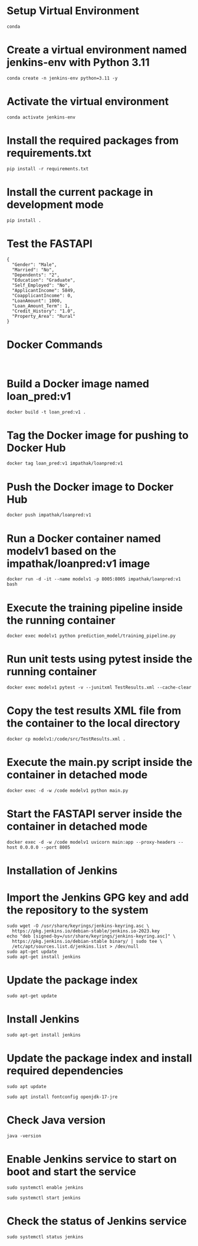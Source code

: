 # Setup Virtual Environment

```conda```
# Create a virtual environment named jenkins-env with Python 3.11
```
conda create -n jenkins-env python=3.11 -y
```

# Activate the virtual environment
```
conda activate jenkins-env
```

# Install the required packages from requirements.txt
```
pip install -r requirements.txt
```

# Install the current package in development mode
```
pip install .
```

# Test the FASTAPI

```
{
  "Gender": "Male",
  "Married": "No",
  "Dependents": "2",
  "Education": "Graduate",
  "Self_Employed": "No",
  "ApplicantIncome": 5849,
  "CoapplicantIncome": 0,
  "LoanAmount": 1000,
  "Loan_Amount_Term": 1,
  "Credit_History": "1.0",
  "Property_Area": "Rural"
}
```

# Docker Commands
``` ```
# Build a Docker image named loan_pred:v1
```docker build -t loan_pred:v1 .```

# Tag the Docker image for pushing to Docker Hub
```
docker tag loan_pred:v1 impathak/loanpred:v1
```

# Push the Docker image to Docker Hub
```
docker push impathak/loanpred:v1
```

# Run a Docker container named modelv1 based on the impathak/loanpred:v1 image
```
docker run -d -it --name modelv1 -p 8005:8005 impathak/loanpred:v1 bash

```

# Execute the training pipeline inside the running container
```
docker exec modelv1 python prediction_model/training_pipeline.py
```

# Run unit tests using pytest inside the running container
```
docker exec modelv1 pytest -v --junitxml TestResults.xml --cache-clear
```

# Copy the test results XML file from the container to the local directory
```
docker cp modelv1:/code/src/TestResults.xml .
```

# Execute the main.py script inside the container in detached mode
```
docker exec -d -w /code modelv1 python main.py
```

# Start the FASTAPI server inside the container in detached mode
```
docker exec -d -w /code modelv1 uvicorn main:app --proxy-headers --host 0.0.0.0 --port 8005
```




# Installation of Jenkins

# Import the Jenkins GPG key and add the repository to the system
```
sudo wget -O /usr/share/keyrings/jenkins-keyring.asc \
  https://pkg.jenkins.io/debian-stable/jenkins.io-2023.key
echo "deb [signed-by=/usr/share/keyrings/jenkins-keyring.asc]" \
  https://pkg.jenkins.io/debian-stable binary/ | sudo tee \
  /etc/apt/sources.list.d/jenkins.list > /dev/null
sudo apt-get update
sudo apt-get install jenkins
```

# Update the package index
```
sudo apt-get update
```

# Install Jenkins
```
sudo apt-get install jenkins
```

# Update the package index and install required dependencies
```
sudo apt update
```
```
sudo apt install fontconfig openjdk-17-jre
```

# Check Java version
```
java -version
```

# Enable Jenkins service to start on boot and start the service
```
sudo systemctl enable jenkins
```
```
sudo systemctl start jenkins
```

# Check the status of Jenkins service
```
sudo systemctl status jenkins
```

 

